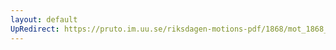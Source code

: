 ```yaml
---
layout: default
UpRedirect: https://pruto.im.uu.se/riksdagen-motions-pdf/1868/mot_1868__fk__46.pdf
---
```


